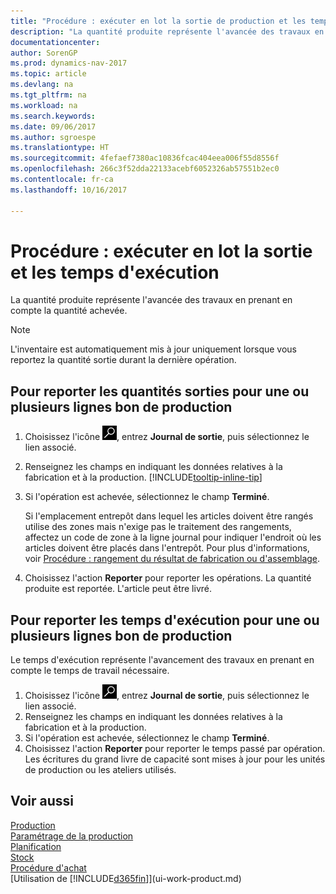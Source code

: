 ```yaml
---
title: "Procédure : exécuter en lot la sortie de production et les temps d'exécution"
description: "La quantité produite représente l'avancée des travaux en prenant en compte la quantité achevée."
documentationcenter: 
author: SorenGP
ms.prod: dynamics-nav-2017
ms.topic: article
ms.devlang: na
ms.tgt_pltfrm: na
ms.workload: na
ms.search.keywords: 
ms.date: 09/06/2017
ms.author: sgroespe
ms.translationtype: HT
ms.sourcegitcommit: 4fefaef7380ac10836fcac404eea006f55d8556f
ms.openlocfilehash: 266c3f52dda22133acebf6052326ab57551b2ec0
ms.contentlocale: fr-ca
ms.lasthandoff: 10/16/2017

---
```

# <a name="how-to-batch-post-output-and-run-times"></a>Procédure : exécuter en lot la sortie et les temps d'exécution
La quantité produite représente l'avancée des travaux en prenant en compte la quantité achevée.  

> [!NOTE]
> L'inventaire est automatiquement mis à jour uniquement lorsque vous reportez la quantité sortie durant la dernière opération.  

## <a name="to-post-output-quantities-for-one-or-more-production-order-lines"></a>Pour reporter les quantités sorties pour une ou plusieurs lignes bon de production
1. Choisissez l'icône ![Page ou rapport pour la recherche](media/ui-search/search_small.png "icône Page ou rapport pour la recherche"), entrez **Journal de sortie**, puis sélectionnez le lien associé.  
2. Renseignez les champs en indiquant les données relatives à la fabrication et à la production. [!INCLUDE[tooltip-inline-tip](includes/tooltip-inline-tip_md.md)]
3. Si l'opération est achevée, sélectionnez le champ **Terminé**.  

    Si l'emplacement entrepôt dans lequel les articles doivent être rangés utilise des zones mais n'exige pas le traitement des rangements, affectez un code de zone à la ligne journal pour indiquer l'endroit où les articles doivent être placés dans l'entrepôt. Pour plus d'informations, voir [Procédure : rangement du résultat de fabrication ou d'assemblage](warehouse-how-to-put-away-production-output.md).  

4. Choisissez l'action **Reporter** pour reporter les opérations. La quantité produite est reportée. L'article peut être livré.  

## <a name="to-post-run-times-for-one-or-more-production-order-lines"></a>Pour reporter les temps d'exécution pour une ou plusieurs lignes bon de production
Le temps d'exécution représente l'avancement des travaux en prenant en compte le temps de travail nécessaire.    

1.  Choisissez l'icône ![Page ou rapport pour la recherche](media/ui-search/search_small.png "icône Page ou rapport pour la recherche"), entrez **Journal de sortie**, puis sélectionnez le lien associé.  
2. Renseignez les champs en indiquant les données relatives à la fabrication et à la production.  
3.  Si l'opération est achevée, sélectionnez le champ **Terminé**.  
4. Choisissez l'action **Reporter** pour reporter le temps passé par opération. Les écritures du grand livre de capacité sont mises à jour pour les unités de production ou les ateliers utilisés.

## <a name="see-also"></a>Voir aussi  
[Production](production-manage-manufacturing.md)    
[Paramétrage de la production](production-configure-production-processes.md)  
[Planification](production-planning.md)      
[Stock](inventory-manage-inventory.md)  
[Procédure d'achat](purchasing-manage-purchasing.md)  
[Utilisation de [!INCLUDE[d365fin](includes/d365fin_md.md)]](ui-work-product.md)

